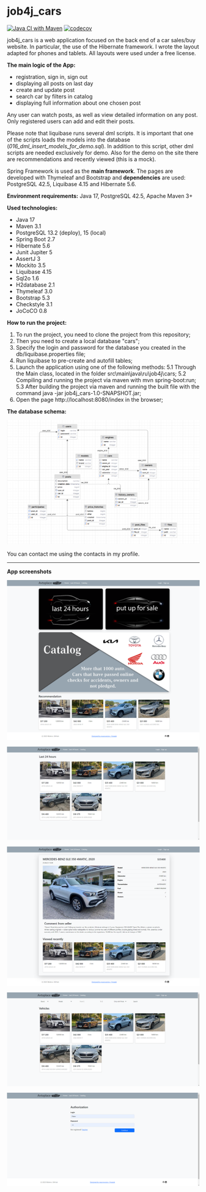 # job4j_cars

[![Java CI with Maven](https://github.com/ibobrov/job4j_cars/actions/workflows/maven.yml/badge.svg)](https://github.com/ibobrov/job4j_cars/actions/workflows/maven.yml)
[![codecov](https://codecov.io/github/ibobrov/job4j_cars/branch/master/graph/badge.svg?token=I2vmQXZef5)](https://codecov.io/github/ibobrov/job4j_cars)

job4j_cars is a web application focused on the back end of a car sales/buy website. In particular, the use of the Hibernate framework.
I wrote the layout adapted for phones and tablets. All layouts were used under a free license.

**The main logic of the App:**
* registration, sign in, sign out
* displaying all posts on last day
* create and update post
* search car by filters in catalog
* displaying full information about one chosen post

Any user can watch posts, as well as view detailed information on any post.
Only registered users can add and edit their posts.

Please note that liquibase runs several dml scripts. It is important that one of the scripts loads the models into the database (*016_dml_insert_models_for_demo.sql*). In addition to this script, other dml scripts are needed exclusively for demo. Also for the demo on the site there are recommendations and recently viewed (this is a mock).

Spring Framework is used as the **main framework**. The pages are developed with Thymeleaf and Bootstrap and **dependencies** are used: PostgreSQL 42.5, Liquibase 4.15 and Hibernate 5.6.

**Environment requirements:** Java 17, PostgreSQL 42.5, Apache Maven 3+

**Used technologies:**
* Java 17
* Maven 3.1
* PostgreSQL 13.2 (deploy), 15 (local)
* Spring Boot 2.7
* Hibernate 5.6
* Junit Jupiter 5
* AssertJ 3
* Mockito 3.5
* Liquibase 4.15
* Sql2o 1.6
* H2database 2.1
* Thymeleaf 3.0
* Bootstrap 5.3
* Checkstyle 3.1
* JoCoCO 0.8

**How to run the project:**
1. To run the project, you need to clone the project from this repository;
2. Then you need to create a local database "cars";
3. Specify the login and password for the database you created in the db/liquibase.properties file;
4. Run liquibase to pre-create and autofill tables;
5. Launch the application using one of the following methods:
   5.1 Through the Main class, located in the folder src\main\java\ru\job4j\cars;
   5.2 Compiling and running the project via maven with mvn spring-boot:run;
   5.3 After building the project via maven and running the built file with the command java -jar job4j_cars-1.0-SNAPSHOT.jar;
6. Open the page http://localhost:8080/index in the browser;

**The database schema:**

![db_schema.JPG](img/db_schema.png)

You can contact me using the contacts in my profile.

---

**App screenshots**

![main_page.png](img/main_page.png)

![latest.png](img/latest.png)

![post.png](img/post.png)

![filters.png](img/filters.png)

![authorization](img/authorization.png)